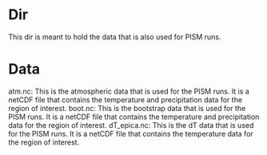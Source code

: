 # Dir
This dir is meant to hold the data that is also used for PISM runs.

# Data
atm.nc: This is the atmospheric data that is used for the PISM runs. It is a netCDF file that contains the temperature and precipitation data for the region of interest.
boot.nc: This is the bootstrap data that is used for the PISM runs. It is a netCDF file that contains the temperature and precipitation data for the region of interest.
dT_epica.nc: This is the dT data that is used for the PISM runs. It is a netCDF file that contains the temperature data for the region of interest.